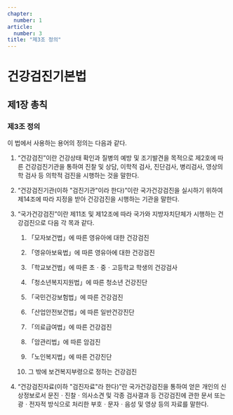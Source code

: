 ```yaml
---
chapter:
  number: 1
article:
  number: 3
title: "제3조 정의"
---
```

# 건강검진기본법

## 제1장 총칙

### 제3조 정의

이 법에서 사용하는 용어의 정의는 다음과 같다.

1. “건강검진”이란 건강상태 확인과 질병의 예방 및 조기발견을 목적으로 제2호에 따른 건강검진기관을 통하여 진찰 및 상담, 이학적 검사, 진단검사, 병리검사, 영상의학 검사 등 의학적 검진을 시행하는 것을 말한다.

2. “건강검진기관(이하 "검진기관"이라 한다)”이란 국가건강검진을 실시하기 위하여 제14조에 따라 지정을 받아 건강검진을 시행하는 기관을 말한다.

3. “국가건강검진”이란 제11조 및 제12조에 따라 국가와 지방자치단체가 시행하는 건강검진으로 다음 각 목과 같다.

    1. 「모자보건법」에 따른 영유아에 대한 건강검진

    2. 「영유아보육법」에 따른 영유아에 대한 건강검진

    3. 「학교보건법」에 따른 초ㆍ중ㆍ고등학교 학생의 건강검사

    4. 「청소년복지지원법」에 따른 청소년 건강진단

    5. 「국민건강보험법」에 따른 건강검진

    6. 「산업안전보건법」에 따른 일반건강진단

    7. 「의료급여법」에 따른 건강검진

    8. 「암관리법」에 따른 암검진

    9. 「노인복지법」에 따른 건강진단

    10. 그 밖에 보건복지부령으로 정하는 건강검진

4. “건강검진자료(이하 "검진자료"라 한다)”란 국가건강검진을 통하여 얻은 개인의 신상정보로서 문진ㆍ진찰ㆍ의사소견 및 각종 검사결과 등 건강검진에 관한 문서 또는 광ㆍ전자적 방식으로 처리한 부호ㆍ문자ㆍ음성 및 영상 등의 자료를 말한다.

